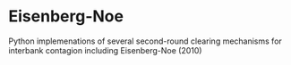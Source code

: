 # Eisenberg-Noe
Python implemenations of several second-round clearing mechanisms for interbank contagion including Eisenberg-Noe (2010)